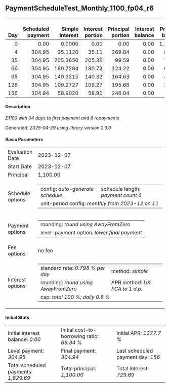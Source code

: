 <h2>PaymentScheduleTest_Monthly_1100_fp04_r6</h2>
<table>
    <thead style="vertical-align: bottom;">
        <th style="text-align: right;">Day</th>
        <th style="text-align: right;">Scheduled payment</th>
        <th style="text-align: right;">Simple interest</th>
        <th style="text-align: right;">Interest portion</th>
        <th style="text-align: right;">Principal portion</th>
        <th style="text-align: right;">Interest balance</th>
        <th style="text-align: right;">Principal balance</th>
        <th style="text-align: right;">Total simple interest</th>
        <th style="text-align: right;">Total interest</th>
        <th style="text-align: right;">Total principal</th>
    </thead>
    <tr style="text-align: right;">
        <td class="ci00">0</td>
        <td class="ci01" style="white-space: nowrap;">0.00</td>
        <td class="ci02">0.0000</td>
        <td class="ci03">0.00</td>
        <td class="ci04">0.00</td>
        <td class="ci05">0.00</td>
        <td class="ci06">1,100.00</td>
        <td class="ci07">0.0000</td>
        <td class="ci08">0.00</td>
        <td class="ci09">0.00</td>
    </tr>
    <tr style="text-align: right;">
        <td class="ci00">4</td>
        <td class="ci01" style="white-space: nowrap;">304.95</td>
        <td class="ci02">35.1120</td>
        <td class="ci03">35.11</td>
        <td class="ci04">269.84</td>
        <td class="ci05">0.00</td>
        <td class="ci06">830.16</td>
        <td class="ci07">35.1120</td>
        <td class="ci08">35.11</td>
        <td class="ci09">269.84</td>
    </tr>
    <tr style="text-align: right;">
        <td class="ci00">35</td>
        <td class="ci01" style="white-space: nowrap;">304.95</td>
        <td class="ci02">205.3650</td>
        <td class="ci03">205.36</td>
        <td class="ci04">99.59</td>
        <td class="ci05">0.00</td>
        <td class="ci06">730.57</td>
        <td class="ci07">240.4770</td>
        <td class="ci08">240.47</td>
        <td class="ci09">369.43</td>
    </tr>
    <tr style="text-align: right;">
        <td class="ci00">66</td>
        <td class="ci01" style="white-space: nowrap;">304.95</td>
        <td class="ci02">180.7284</td>
        <td class="ci03">180.73</td>
        <td class="ci04">124.22</td>
        <td class="ci05">0.00</td>
        <td class="ci06">606.35</td>
        <td class="ci07">421.2054</td>
        <td class="ci08">421.20</td>
        <td class="ci09">493.65</td>
    </tr>
    <tr style="text-align: right;">
        <td class="ci00">95</td>
        <td class="ci01" style="white-space: nowrap;">304.95</td>
        <td class="ci02">140.3215</td>
        <td class="ci03">140.32</td>
        <td class="ci04">164.63</td>
        <td class="ci05">0.00</td>
        <td class="ci06">441.72</td>
        <td class="ci07">561.5269</td>
        <td class="ci08">561.52</td>
        <td class="ci09">658.28</td>
    </tr>
    <tr style="text-align: right;">
        <td class="ci00">126</td>
        <td class="ci01" style="white-space: nowrap;">304.95</td>
        <td class="ci02">109.2727</td>
        <td class="ci03">109.27</td>
        <td class="ci04">195.68</td>
        <td class="ci05">0.00</td>
        <td class="ci06">246.04</td>
        <td class="ci07">670.7996</td>
        <td class="ci08">670.79</td>
        <td class="ci09">853.96</td>
    </tr>
    <tr style="text-align: right;">
        <td class="ci00">156</td>
        <td class="ci01" style="white-space: nowrap;">304.94</td>
        <td class="ci02">58.9020</td>
        <td class="ci03">58.90</td>
        <td class="ci04">246.04</td>
        <td class="ci05">0.00</td>
        <td class="ci06">0.00</td>
        <td class="ci07">729.7016</td>
        <td class="ci08">729.69</td>
        <td class="ci09">1,100.00</td>
    </tr>
</table>
<h4>Description</h4>
<p><i>£1100 with 04 days to first payment and 6 repayments</i></p>
<p>Generated: <i>2025-04-29 using library version 2.3.0</i></p>
<h4>Basic Parameters</h4>
<table>
    <tr>
        <td>Evaluation Date</td>
        <td>2023-12-07</td>
    </tr>
    <tr>
        <td>Start Date</td>
        <td>2023-12-07</td>
    </tr>
    <tr>
        <td>Principal</td>
        <td>1,100.00</td>
    </tr>
    <tr>
        <td>Schedule options</td>
        <td>
            <table>
                <tr>
                    <td>config: <i>auto-generate schedule</i></td>
                    <td>schedule length: <i><i>payment count</i> 6</i></td>
                </tr>
                <tr>
                    <td colspan="2" style="white-space: nowrap;">unit-period config: <i>monthly from 2023-12 on 11</i></td>
                </tr>
            </table>
        </td>
    </tr>
    <tr>
        <td>Payment options</td>
        <td>
            <table>
                <tr>
                    <td>rounding: <i>round using AwayFromZero</i></td>
                </tr>
                <tr>
                    <td>level-payment option: <i>lower&nbsp;final&nbsp;payment</i></td>
                </tr>
            </table>
        </td>
    </tr>
    <tr>
        <td>Fee options</td>
        <td>no fee
        </td>
    </tr>
    <tr>
        <td>Interest options</td>
        <td>
            <table>
                <tr>
                    <td>standard rate: <i>0.798 % per day</i></td>
                    <td>method: <i>simple</i></td>
                </tr>
                <tr>
                    <td>rounding: <i>round using AwayFromZero</i></td>
                    <td>APR method: <i>UK FCA to 1 d.p.</i></td>
                </tr>
                <tr>
                    <td colspan="2">cap: <i>total 100 %; daily 0.8 %</td>
                </tr>
            </table>
        </td>
    </tr>
</table>
<h4>Initial Stats</h4>
<table>
    <tr>
        <td>Initial interest balance: <i>0.00</i></td>
        <td>Initial cost-to-borrowing ratio: <i>66.34 %</i></td>
        <td>Initial APR: <i>1277.7 %</i></td>
    </tr>
    <tr>
        <td>Level payment: <i>304.95</i></td>
        <td>Final payment: <i>304.94</i></td>
        <td>Last scheduled payment day: <i>156</i></td>
    </tr>
    <tr>
        <td>Total scheduled payments: <i>1,829.69</i></td>
        <td>Total principal: <i>1,100.00</i></td>
        <td>Total interest: <i>729.69</i></td>
    </tr>
</table>